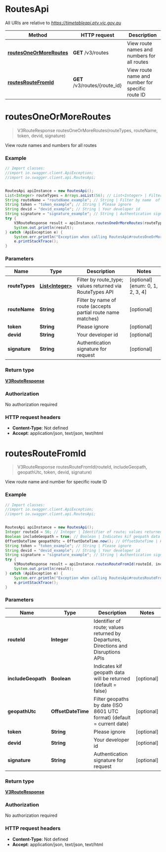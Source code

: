 # RoutesApi

All URIs are relative to *https://timetableapi.ptv.vic.gov.au*

Method | HTTP request | Description
------------- | ------------- | -------------
[**routesOneOrMoreRoutes**](RoutesApi.md#routesOneOrMoreRoutes) | **GET** /v3/routes | View route names and numbers for all routes
[**routesRouteFromId**](RoutesApi.md#routesRouteFromId) | **GET** /v3/routes/{route_id} | View route name and number for specific route ID


<a name="routesOneOrMoreRoutes"></a>
# **routesOneOrMoreRoutes**
> V3RouteResponse routesOneOrMoreRoutes(routeTypes, routeName, token, devid, signature)

View route names and numbers for all routes

### Example
```java
// Import classes:
//import io.swagger.client.ApiException;
//import io.swagger.client.api.RoutesApi;


RoutesApi apiInstance = new RoutesApi();
List<Integer> routeTypes = Arrays.asList(56); // List<Integer> | Filter by route_type; values returned via RouteTypes API
String routeName = "routeName_example"; // String | Filter by name  of route (accepts partial route name matches)
String token = "token_example"; // String | Please ignore
String devid = "devid_example"; // String | Your developer id
String signature = "signature_example"; // String | Authentication signature for request
try {
    V3RouteResponse result = apiInstance.routesOneOrMoreRoutes(routeTypes, routeName, token, devid, signature);
    System.out.println(result);
} catch (ApiException e) {
    System.err.println("Exception when calling RoutesApi#routesOneOrMoreRoutes");
    e.printStackTrace();
}
```

### Parameters

Name | Type | Description  | Notes
------------- | ------------- | ------------- | -------------
 **routeTypes** | [**List&lt;Integer&gt;**](Integer.md)| Filter by route_type; values returned via RouteTypes API | [optional] [enum: 0, 1, 2, 3, 4]
 **routeName** | **String**| Filter by name  of route (accepts partial route name matches) | [optional]
 **token** | **String**| Please ignore | [optional]
 **devid** | **String**| Your developer id | [optional]
 **signature** | **String**| Authentication signature for request | [optional]

### Return type

[**V3RouteResponse**](V3RouteResponse.md)

### Authorization

No authorization required

### HTTP request headers

 - **Content-Type**: Not defined
 - **Accept**: application/json, text/json, text/html

<a name="routesRouteFromId"></a>
# **routesRouteFromId**
> V3RouteResponse routesRouteFromId(routeId, includeGeopath, geopathUtc, token, devid, signature)

View route name and number for specific route ID

### Example
```java
// Import classes:
//import io.swagger.client.ApiException;
//import io.swagger.client.api.RoutesApi;


RoutesApi apiInstance = new RoutesApi();
Integer routeId = 56; // Integer | Identifier of route; values returned by Departures, Directions and Disruptions APIs
Boolean includeGeopath = true; // Boolean | Indicates kif geopath data will be returned (default = false)
OffsetDateTime geopathUtc = OffsetDateTime.now(); // OffsetDateTime | Filter geopaths by date (ISO 8601 UTC format) (default = current date)
String token = "token_example"; // String | Please ignore
String devid = "devid_example"; // String | Your developer id
String signature = "signature_example"; // String | Authentication signature for request
try {
    V3RouteResponse result = apiInstance.routesRouteFromId(routeId, includeGeopath, geopathUtc, token, devid, signature);
    System.out.println(result);
} catch (ApiException e) {
    System.err.println("Exception when calling RoutesApi#routesRouteFromId");
    e.printStackTrace();
}
```

### Parameters

Name | Type | Description  | Notes
------------- | ------------- | ------------- | -------------
 **routeId** | **Integer**| Identifier of route; values returned by Departures, Directions and Disruptions APIs |
 **includeGeopath** | **Boolean**| Indicates kif geopath data will be returned (default &#x3D; false) | [optional]
 **geopathUtc** | **OffsetDateTime**| Filter geopaths by date (ISO 8601 UTC format) (default &#x3D; current date) | [optional]
 **token** | **String**| Please ignore | [optional]
 **devid** | **String**| Your developer id | [optional]
 **signature** | **String**| Authentication signature for request | [optional]

### Return type

[**V3RouteResponse**](V3RouteResponse.md)

### Authorization

No authorization required

### HTTP request headers

 - **Content-Type**: Not defined
 - **Accept**: application/json, text/json, text/html

